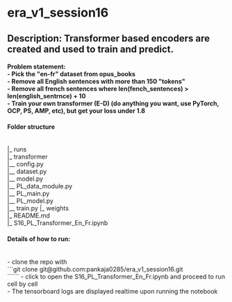 # era_v1_session16
<h2> Description:
 Transformer based encoders are created and used to train and predict.
</h2>
<h4>
Problem statement:<br/>
- Pick the "en-fr" dataset from opus_books<br/>
- Remove all English sentences with more than 150 "tokens"<br/>
- Remove all french sentences where len(fench_sentences) > len(english_sentrnce) + 10<br/>
- Train your own transformer (E-D) (do anything you want, use PyTorch, OCP, PS, AMP, etc), but get your loss under 1.8<br/>
</h4>

<h4> Folder structure</h4> <br/>
|_ runs <br/>
|_ transformer <br/>
  |__ config.py <br/>
  |__ dataset.py <br/>
  |__ model.py <br/>
  |__ PL_data_module.py <br/>
  |__ PL_main.py <br/>
  |__ PL_model.py <br/>
  |__ train.py
|_ weights <br/>
|_ README.md <br/>
|_ S16_PL_Transformer_En_Fr.ipynb <br/>

<h4> Details of how to run: </h4><br/>
- clone the repo with <br/>
```git clone git@github.com:pankaja0285/era_v1_session16.git <br/>``````
- click to open the S16_PL_Transformer_En_Fr.ipynb and proceed to run cell by cell<br/>
- The tensorboard logs are displayed realtime upon running the notebook<br/>

